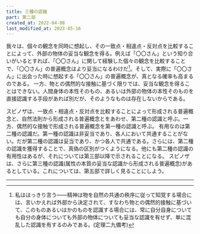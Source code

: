 ```yaml
---
title: 三種の認識
part: 第二部
created_at: 2022-04-08
last_modified_at: 2023-05-16
---
```


我々は、個々の観念を同時に想起し、その一致点・相違点・反対点を比較することによって、外部の物体の妥当な観念を得る。例えば「〇〇さん」という知り合いがいるとすれば、「〇〇さん」に関して経験した個々の観念を比較することで、「〇〇さん」の普遍概念はより妥当になるわけだ[^ref1]。そして、実際に「〇〇さん」に出会った時に想起する「〇〇さん」の普遍概念が、真となる確率も高まるのである。
一方、物との偶然的な接触に基づく限りでは、妥当な観念を得ることはできない。人間身体の本性そのもの、あるいは外部の物体の本性そのものを直接認識する手段があれば別だが、そのようなものは存在しないからである。

[^ref1]:私ははっきり言う――精神は物を自然の共通の秩序に従って知覚する場合には、言いかえれば外部から決定されて、すなわち物との偶然的接触に基づいて、このものあるいはかのものを認識する場合には、常に自分自身についても自分の身体についても外部の物体についても妥当な認識を有せず、単に混乱した認識を有するのみである。(定理二九備考)

スピノザは、一致点・相違点・反対点を比較することによって形成される普遍概念と、自然法則から形成される普遍概念とをあわせ、第二種の認識と呼ぶ。一方、偶然的な接触で形成される普遍概念を第一種の認識と呼ぶ。
有用なのは第二種の認識だ。第一種の認識は非妥当であり、各人において共通することがない。だが第二種の認識は妥当であり、かつ各人で共通である。さらには、第二種の認識を獲得することで、真偽の区別がつくようになる。他にも第二種の認識の有用性はあるが、それについては第三部以降で示されることになる。
スピノザは、さらに第三種の認識(属性の本質の妥当な認識から形成される普遍概念)があるとしている。これについては、第五部で詳しく見ることにしよう。

---
